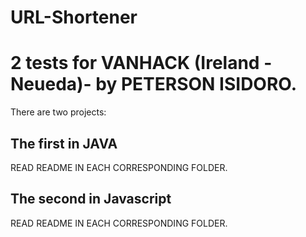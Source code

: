 # URL-Shortener
<h1>2 tests for VANHACK (Ireland - Neueda)- by PETERSON ISIDORO.</h1>

There are two projects:
<h2>The first in JAVA</h2>
READ README IN EACH CORRESPONDING FOLDER.
<h2>The second in Javascript</h2>
READ README IN EACH CORRESPONDING FOLDER.

